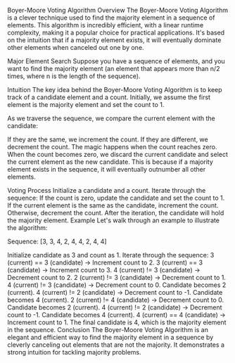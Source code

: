 Boyer-Moore Voting Algorithm
Overview
The Boyer-Moore Voting Algorithm is a clever technique used to find the majority element in a sequence of elements. This algorithm is incredibly efficient, with a linear runtime complexity, making it a popular choice for practical applications. It's based on the intuition that if a majority element exists, it will eventually dominate other elements when canceled out one by one.

Major Element Search
Suppose you have a sequence of elements, and you want to find the majority element (an element that appears more than n/2 times, where n is the length of the sequence).

Intuition
The key idea behind the Boyer-Moore Voting Algorithm is to keep track of a candidate element and a count. Initially, we assume the first element is the majority element and set the count to 1.

As we traverse the sequence, we compare the current element with the candidate:

If they are the same, we increment the count.
If they are different, we decrement the count.
The magic happens when the count reaches zero. When the count becomes zero, we discard the current candidate and select the current element as the new candidate. This is because if a majority element exists in the sequence, it will eventually outnumber all other elements.

Voting Process
Initialize a candidate and a count.
Iterate through the sequence:
If the count is zero, update the candidate and set the count to 1.
If the current element is the same as the candidate, increment the count. Otherwise, decrement the count.
After the iteration, the candidate will hold the majority element.
Example
Let's walk through an example to illustrate the algorithm:

Sequence: [3, 3, 4, 2, 4, 4, 2, 4, 4]

Initialize candidate as 3 and count as 1.
Iterate through the sequence:
3 (current) == 3 (candidate) -> Increment count to 2.
3 (current) == 3 (candidate) -> Increment count to 3.
4 (current) != 3 (candidate) -> Decrement count to 2.
2 (current) != 3 (candidate) -> Decrement count to 1.
4 (current) != 3 (candidate) -> Decrement count to 0. Candidate becomes 2 (current).
4 (current) != 2 (candidate) -> Decrement count to -1. Candidate becomes 4 (current).
2 (current) != 4 (candidate) -> Decrement count to 0. Candidate becomes 2 (current).
4 (current) != 2 (candidate) -> Decrement count to -1. Candidate becomes 4 (current).
4 (current) == 4 (candidate) -> Increment count to 1.
The final candidate is 4, which is the majority element in the sequence.
Conclusion
The Boyer-Moore Voting Algorithm is an elegant and efficient way to find the majority element in a sequence by cleverly canceling out elements that are not the majority. It demonstrates a strong intuition for tackling majority problems.
